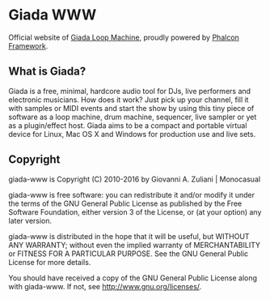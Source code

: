 # Giada WWW

Official website of [Giada Loop Machine](http://www.giadamusic.com), proudly powered by [Phalcon Framework](http://phalconphp.com/).

## What is Giada?

Giada is a free, minimal, hardcore audio tool for DJs, live performers and electronic musicians. How does it work? Just pick up your channel, fill it with samples or MIDI events and start the show by using this tiny piece of software as a loop machine, drum machine, sequencer, live sampler or yet as a plugin/effect host. Giada aims to be a compact and portable virtual device for Linux, Mac OS X and Windows for production use and live sets.

## Copyright

giada-www is Copyright (C) 2010-2016 by Giovanni A. Zuliani | Monocasual

giada-www is free software: you can redistribute it and/or modify it under the terms of the GNU General Public License as published by the Free Software Foundation, either version 3 of the License, or (at your option) any later version.

giada-www is distributed in the hope that it will be useful, but WITHOUT ANY WARRANTY; without even the implied warranty of MERCHANTABILITY or FITNESS FOR A PARTICULAR PURPOSE. See the GNU General Public License for more details.

You should have received a copy of the GNU General Public License along with giada-www. If not, see <http://www.gnu.org/licenses/>.
